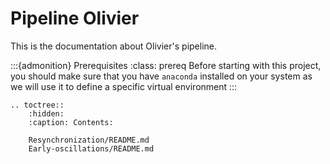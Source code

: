 # Pipeline Olivier

This is the documentation about Olivier's pipeline.

:::{admonition} Prerequisites
:class: prereq
Before starting with this project, you should make sure that you have `anaconda` installed on your system as we will use it to define a specific virtual environment
:::

```{eval-rst}
.. toctree::
    :hidden:
    :caption: Contents:
    
    Resynchronization/README.md
    Early-oscillations/README.md
```
